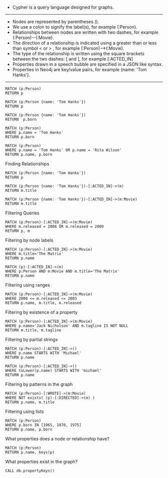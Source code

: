 

- Cypher is a query language designed for graphs.

------------------------------------------------------------------------
- Nodes are represented by parentheses ().
- We use a colon to signify the label(s), for example (:Person).
- Relationships between nodes are written with two dashes, for example (:Person)--(:Movie).
- The direction of a relationship is indicated using a greater than or less than symbol < or > , 
    for example (:Person)-->(:Movie).
- The type of the relationship is written using the square brackets between the two dashes: [ and ], 
    for example [:ACTED_IN]
- Properties drawn in a speech bubble are specified in a JSON like syntax.
- Properties in Neo4j are key/value pairs, for example {name: 'Tom Hanks'}.
------------------------------------------------------------------------

```cypher
MATCH (p:Person)
RETURN p
```

```cypher
MATCH (p:Person {name: 'Tom Hanks'})
RETURN p
```

```cypher
MATCH (p:Person {name: 'Tom Hanks'})
RETURN  p.born
```

```cypher
MATCH (p:Person)
WHERE p.name = 'Tom Hanks'
RETURN p.born
```

```cypher
MATCH (p:Person)
WHERE p.name = 'Tom Hanks' OR p.name = 'Rita Wilson'
RETURN p.name, p.born
```



Finding Relationships


```cypher
MATCH (p:Person {name: 'Tom Hanks'})
RETURN p
```

```cypher
MATCH (p:Person {name: 'Tom Hanks'})-[:ACTED_IN]->(m)
RETURN m.title
```

```cypher
MATCH (p:Person {name: 'Tom Hanks'})-[:ACTED_IN]->(m:Movie)
RETURN m.title
```


Filtering Queries

```cypher
MATCH (p:Person)-[:ACTED_IN]->(m:Movie)
WHERE m.released = 2008 OR m.released = 2009
RETURN p, m
```

Filtering by node labels

```cypher
MATCH (p:Person)-[:ACTED_IN]->(m:Movie)
WHERE m.title='The Matrix'
RETURN p.name
```

```cypher
MATCH (p)-[:ACTED_IN]->(m)
WHERE p:Person AND m:Movie AND m.title='The Matrix'
RETURN p.name
```

Filtering using ranges

```cypher
MATCH (p:Person)-[:ACTED_IN]->(m:Movie)
WHERE 2000 <= m.released <= 2003
RETURN p.name, m.title, m.released
```

Filtering by existence of a property

```cypher
MATCH (p:Person)-[:ACTED_IN]->(m:Movie)
WHERE p.name='Jack Nicholson' AND m.tagline IS NOT NULL
RETURN m.title, m.tagline
```

Filtering by partial strings

```cypher
MATCH (p:Person)-[:ACTED_IN]->()
WHERE p.name STARTS WITH 'Michael'
RETURN p.name
```

```cypher
MATCH (p:Person)-[:ACTED_IN]->()
WHERE toLower(p.name) STARTS WITH 'michael'
RETURN p.name
```

Filtering by patterns in the graph

```cypher
MATCH (p:Person)-[:WROTE]->(m:Movie)
WHERE NOT exists( (p)-[:DIRECTED]->(m) )
RETURN p.name, m.title
```

Filtering using lists

```cypher
MATCH (p:Person)
WHERE p.born IN [1965, 1970, 1975]
RETURN p.name, p.born
```

What properties does a node or relationship have?

```cypher
MATCH (p:Person)
RETURN p.name, keys(p)
```

What properties exist in the graph?

```cypher
CALL db.propertyKeys()
```


